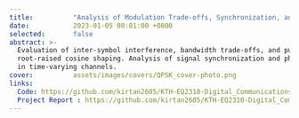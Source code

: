 ```yaml
---
title:          "Analysis of Modulation Trade-offs, Synchronization, and Phase Correction"
date:           2023-01-05 00:01:00 +0800
selected:       false
abstract: >-
  Evaluation of inter-symbol interference, bandwidth trade-offs, and pulse characteristics in QPSK modulation using 
  root-raised cosine shaping. Analysis of signal synchronization and phase correction based on pilot signal performance 
  in time-varying channels.  
cover:          assets/images/covers/QPSK_cover-photo.png
links:
  Code: https://github.com/kirtan2605/KTH-EQ2310-Digital_Communications/tree/master/src
  Project Report : https://github.com/kirtan2605/KTH-EQ2310-Digital_Communications/raw/master/EQ2310_Project_Report.pdf
---
```

